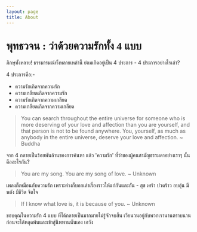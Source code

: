 ```yaml
---
layout: page
title: About
---
```

<h1 style="font-family: Prompt;">พุทธวจน : ว่าด้วยความรักทั้ง 4 แบบ</h1>

ภิกษุทั้งหลาย! ธรรมารมณ์ทั้งหลายเหล่านี้ ย่อมเกิดอยู่เป็น 4 ประการ - 4 ประการอย่างไรเล่า?

4 ประการคือ:-
- ความรักเกิดจากความรัก
- ความเกลียดเกิดจากความรัก
- ความรักเกิดจากความเกลียด
- ความเกลียดเกิดจากความเกลียด

> You can search throughout the entire universe for someone who is more deserving of your love and affection than you are yourself, and that person is not to be found anywhere. You, yourself, as much as anybody in the entire universe, deserve your love and affection. ~ Buddha

จาก 4 กลายเป็นร้อยพันล้านของการค้นหา แล้ว 'ความรัก' ที่ว่าของผู้คนสามัญธรรมดาอย่างเราๆ นั้นคืออะไรกัน?

> You are my song. You are my song of love. ~ Unknown

เพลงก็เหมือนกับความรัก เพราะต่างก็บอกเล่าเรื่องราวให้แก่กันและกัน - สุข เศร้า ปวดร้าว อบอุ่น มีพลัง มีชีวิต จิตใจ

> If I know what love is, it is because of you. ~ Unknown

ขอบคุณในความรัก 4 แบบ ที่ได้กลายเป็นมากมายไม่รู้จักจบสิ้น เวียนวนอยู่กับพวกเรานานตราบนาน ก่อนจะได้หลุดพ้นและเข้าสู่นิพพานนั่นเอง เอวัง
